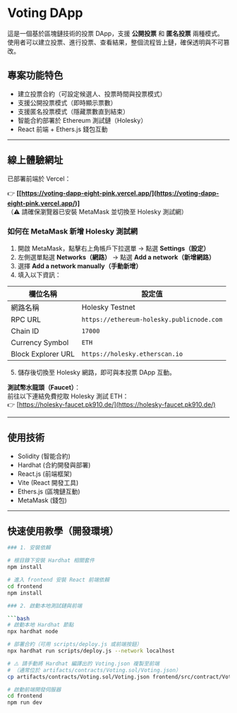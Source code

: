 # Voting DApp

這是一個基於區塊鏈技術的投票 DApp，支援 **公開投票** 和 **匿名投票** 兩種模式。使用者可以建立投票、進行投票、查看結果，整個流程皆上鏈，確保透明與不可篡改。

## 專案功能特色

- 建立投票合約（可設定候選人、投票時間與投票模式）
- 支援公開投票模式（即時顯示票數）
- 支援匿名投票模式（隱藏票數直到結束）
- 智能合約部署於 Ethereum 測試鏈（Holesky）
- React 前端 + Ethers.js 錢包互動

---

## 線上體驗網址

已部署前端於 Vercel：

👉 **[[https://voting-dapp-eight-pink.vercel.app/](https://voting-dapp-eight-pink.vercel.app/)]**  
（⚠️ 請確保瀏覽器已安裝 MetaMask 並切換至 Holesky 測試網）

### 如何在 MetaMask 新增 Holesky 測試網

1. 開啟 MetaMask，點擊右上角帳戶下拉選單 → 點選 **Settings（設定）**
2. 左側選單點選 **Networks（網路）** → 點選 **Add a network（新增網路）**
3. 選擇 **Add a network manually（手動新增）**
4. 填入以下資訊：

| 欄位名稱          | 設定值                                                   |
|-------------------|----------------------------------------------------------|
| 網路名稱          | Holesky Testnet                                          |
| RPC URL           | `https://ethereum-holesky.publicnode.com`               |
| Chain ID          | `17000`                                                  |
| Currency Symbol   | `ETH`                                                    |
| Block Explorer URL| `https://holesky.etherscan.io`                           |

5. 儲存後切換至 Holesky 網路，即可與本投票 DApp 互動。

**測試幣水龍頭（Faucet）**：  
前往以下連結免費挖取 Holesky 測試 ETH：  
👉 [https://holesky-faucet.pk910.de/](https://holesky-faucet.pk910.de/)

---

## 使用技術

- Solidity (智能合約)
- Hardhat (合約開發與部署)
- React.js (前端框架)
- Vite (React 開發工具)
- Ethers.js (區塊鏈互動)
- MetaMask (錢包)

---

## 快速使用教學（開發環境）
```bash
### 1. 安裝依賴

# 根目錄下安裝 Hardhat 相關套件
npm install

# 進入 frontend 安裝 React 前端依賴
cd frontend
npm install

### 2. 啟動本地測試鏈與前端

```bash
# 啟動本地 Hardhat 節點
npx hardhat node

# 部署合約（可用 scripts/deploy.js 或前端按鈕）
npx hardhat run scripts/deploy.js --network localhost

# ⚠️ 請手動將 Hardhat 編譯出的 Voting.json 複製至前端
# （通常位於 artifacts/contracts/Voting.sol/Voting.json）
cp artifacts/contracts/Voting.sol/Voting.json frontend/src/contract/Voting.json

# 啟動前端開發伺服器
cd frontend
npm run dev


